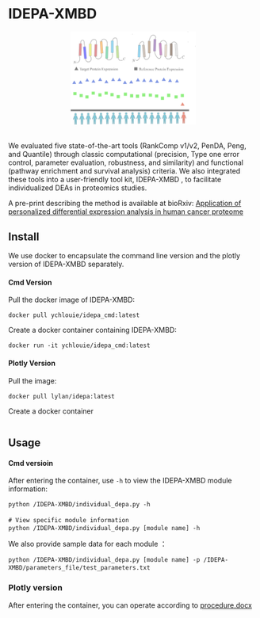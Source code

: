# IDEPA-XMBD

<div align=center><img src="./figs/IDEPA_figs.png" width="50%" height="50%" ></div>
&nbsp;


We evaluated five state-of-the-art tools (RankComp v1/v2, PenDA, Peng, and Quantile) through classic computational (precision, Type one error control, parameter evaluation, robustness, and similarity) and functional (pathway enrichment and survival analysis) criteria. We also integrated these tools into a user-friendly tool kit, IDEPA-XMBD , to facilitate individualized DEAs in proteomics studies.

A pre-print describing the method is available at bioRxiv: [Application of personalized differential expression analysis in human cancer proteome](https://www.biorxiv.org/content/10.1101/2021.07.18.452812v2)

## Install
We use docker to encapsulate the command line version and the plotly version of IDEPA-XMBD separately.

#### Cmd Version
Pull the docker image of IDEPA-XMBD:
```shell
docker pull ychlouie/idepa_cmd:latest
```

Create a docker container containing IDEPA-XMBD:
```shell
docker run -it ychlouie/idepa_cmd:latest
```

#### Plotly Version
Pull the image:
```shell
docker pull lylan/idepa:latest
```

Create a docker container
```shell

```

## Usage
#### Cmd versioin
After entering the container, use `-h` to view the IDEPA-XMBD module information:
```shell
python /IDEPA-XMBD/individual_depa.py -h

# View specific module information 
python /IDEPA-XMBD/individual_depa.py [module name] -h
```

We also provide sample data for each module ：
```shell
python /IDEPA-XMBD/individual_depa.py [module name] -p /IDEPA-XMBD/parameters_file/test_parameters.txt
```

### Plotly version
After entering the container, you can operate according to [procedure.docx](./procedure.docx)
